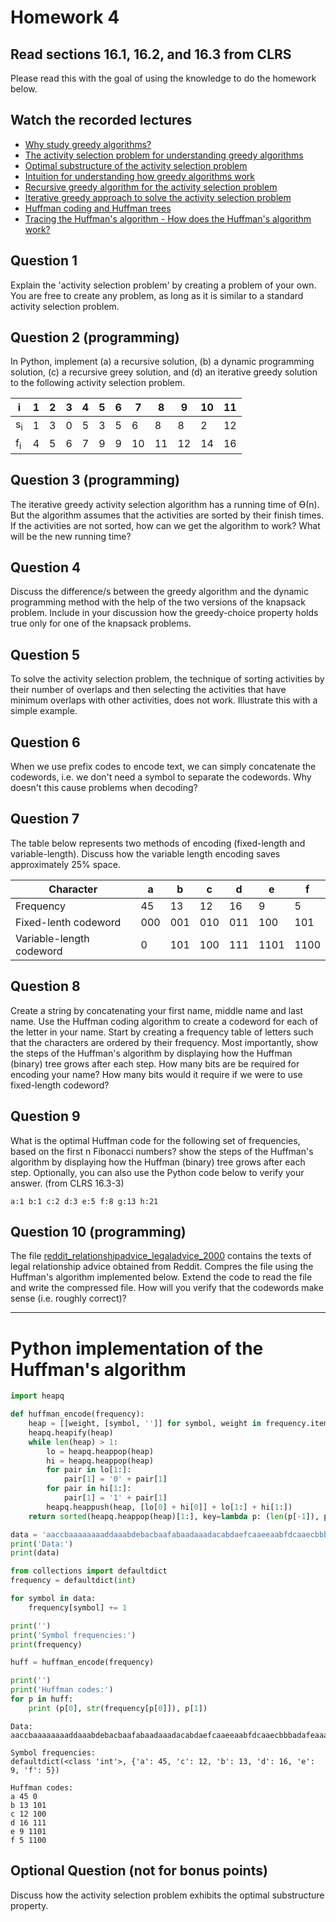 # Homework 4

## Read sections 16.1, 16.2, and 16.3 from CLRS
Please read this with the goal of using the knowledge to do the homework below.

## Watch the recorded lectures
- [Why study greedy algorithms?](https://youtu.be/gHWxmb_nVpY)
- [The activity selection problem for understanding greedy algorithms](https://youtu.be/tEfVXgrP6WU)
- [Optimal substructure of the activity selection problem](https://youtu.be/LmlHHSr7gys)
- [Intuition for understanding how greedy algorithms work](https://youtu.be/BWlXudP7Unk)
- [Recursive greedy algorithm for the activity selection problem](https://youtu.be/alybycFq2mU)
- [Iterative greedy approach to solve the activity selection problem](https://youtu.be/VPkTE5XoYQ0)
- [Huffman coding and Huffman trees](https://youtu.be/JsTptu56GM8)
- [Tracing the Huffman's algorithm - How does the Huffman's algorithm work?](https://youtu.be/qE4tfsiTGjE)

## Question 1
Explain the 'activity selection problem' by creating a problem of your own. You are free to create any problem, as long as it is similar to a standard activity selection problem.

## Question 2 (programming)
In Python, implement (a) a recursive solution, (b) a dynamic programming solution, (c) a recursive greey solution, and (d) an iterative greedy solution to the following activity selection problem.

i  |  1 |  2 |  3 | 4 | 5 | 6 | 7 | 8 | 9 | 10 | 11
-- | -- | -- | -- | -- | -- | -- | -- | -- | -- | --  | --
s<sub>i</sub> |  1 |  3 |  0 | 5 | 3 | 5 | 6 | 8 | 8 | 2 | 12 
f<sub>i</sub> |  4 |  5 |  6 | 7 | 9 | 9 | 10 | 11 | 12 | 14 | 16

## Question 3 (programming)
The iterative greedy activity selection algorithm has a running time of Ө(n). But the algorithm assumes that the activities are sorted by their finish times. If the activities are not sorted, how can we get the algorithm to work? What will be the new running time?

## Question 4
Discuss the difference/s between the greedy algorithm and the dynamic programming method with the help of the two versions of the knapsack problem. Include in your discussion how the greedy-choice property holds true only for one of the knapsack problems.

## Question 5 
To solve the activity selection problem, the technique of sorting activities by their number of overlaps and then selecting the activities that have minimum overlaps with other activities, does not work. Illustrate this with a simple example.

## Question 6
When we use prefix codes to encode text, we can simply concatenate the codewords, i.e. we don't need a symbol to separate the codewords. Why doesn't this cause problems when decoding?

## Question 7
The table below represents two methods of encoding (fixed-length and variable-length). Discuss how the variable length encoding saves approximately 25% space.

Character |  a |  b |  c |  d |  e |  f 
-- | -- | -- | -- | -- | -- | -- 
Frequency | 45 | 13 | 12 | 16 | 9 | 5
Fixed-lenth codeword | 000 | 001 | 010 | 011 | 100 | 101
Variable-length codeword |  0 |  101 | 100 | 111 | 1101 | 1100

## Question 8
Create a string by concatenating your first name, middle name and last name. Use the Huffman coding algorithm to create a codeword for each of the letter in your name. Start by creating a frequency table of letters such that the characters are ordered by their frequency. Most importantly, show the steps of the Huffman's algorithm by displaying how the Huffman (binary) tree grows after each step. How many bits are be required for encoding your name? How many bits would it require if we were to use fixed-length codeword?

## Question 9 
What is the optimal Huffman code for the following set of frequencies, based on the first n Fibonacci numbers? show the steps of the Huffman's algorithm by displaying how the Huffman (binary) tree grows after each step. Optionally, you can also use the Python code below to verify your answer. (from CLRS 16.3-3)
```
a:1 b:1 c:2 d:3 e:5 f:8 g:13 h:21
```

## Question 10 (programming)
The file [reddit_relationshipadvice_legaladvice_2000](./reddit_relationshipadvice_legaladvice_2000.txt) contains the texts of legal relationship advice obtained from Reddit. Compres the file using the Huffman's algorithm implemented below. Extend the code to read the file and write the compressed file. How will you verify that the codewords make sense (i.e. roughly correct)?

----
# Python implementation of the Huffman's algorithm 
```python
import heapq

def huffman_encode(frequency):
    heap = [[weight, [symbol, '']] for symbol, weight in frequency.items()]
    heapq.heapify(heap)
    while len(heap) > 1:
        lo = heapq.heappop(heap)
        hi = heapq.heappop(heap)
        for pair in lo[1:]:
            pair[1] = '0' + pair[1]
        for pair in hi[1:]:
            pair[1] = '1' + pair[1]
        heapq.heappush(heap, [lo[0] + hi[0]] + lo[1:] + hi[1:])
    return sorted(heapq.heappop(heap)[1:], key=lambda p: (len(p[-1]), p))

data = 'aaccbaaaaaaaaddaaabdebacbaafabaadaaadacabdaefcaaeeaabfdcaaecbbbadafeaaaadadfbdcdabdeccdcadaadbaeaaec'
print('Data:')
print(data)

from collections import defaultdict
frequency = defaultdict(int)

for symbol in data:
    frequency[symbol] += 1

print('')
print('Symbol frequencies:')
print(frequency)

huff = huffman_encode(frequency)

print('')
print('Huffman codes:')
for p in huff:
    print (p[0], str(frequency[p[0]]), p[1])
```
```
Data:
aaccbaaaaaaaaddaaabdebacbaafabaadaaadacabdaefcaaeeaabfdcaaecbbbadafeaaaadadfbdcdabdeccdcadaadbaeaaec

Symbol frequencies:
defaultdict(<class 'int'>, {'a': 45, 'c': 12, 'b': 13, 'd': 16, 'e': 9, 'f': 5})

Huffman codes:
a 45 0
b 13 101
c 12 100
d 16 111
e 9 1101
f 5 1100
```

## Optional Question (not for bonus points)
Discuss how the activity selection problem exhibits the optimal substructure property.

